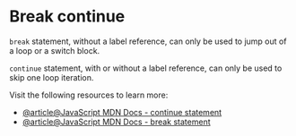 # Break continue

`break` statement, without a label reference, can only be used to jump out of a loop or a switch block.

`continue` statement, with or without a label reference, can only be used to skip one loop iteration.

Visit the following resources to learn more:

- [@article@JavaScript MDN Docs - continue statement](https://developer.mozilla.org/en-US/docs/Web/JavaScript/Reference/Statements/continue)
- [@article@JavaScript MDN Docs - break statement](https://developer.mozilla.org/en-US/docs/Web/JavaScript/Reference/Statements/break)
